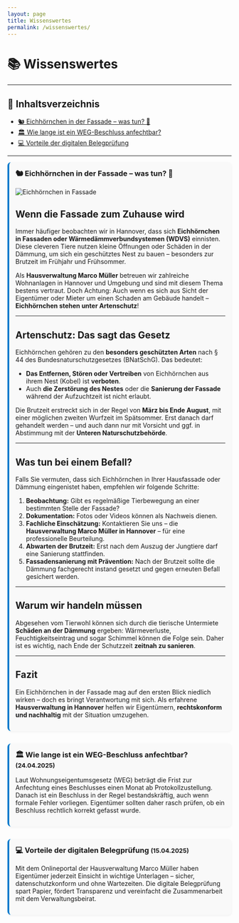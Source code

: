 ```yaml
---
layout: page
title: Wissenswertes
permalink: /wissenswertes/
---
```



<style>
  .box {
    background-color: #f9f9f9;
    border-left: 4px solid #007ACC;
    padding: 1em;
    margin-bottom: 2em;
    border-radius: 8px;
    box-shadow: 0 2px 5px rgba(0,0,0,0.05);
  }
  .box h3 {
    margin-top: 0;
  }
</style>

# 📚 Wissenswertes

---

## 🔎 Inhaltsverzeichnis

<ul>
  <li><a href="#EichhoernchenInFassade">🐿️ Eichhörnchen in der Fassade – was tun? 🏡</a></li>
  <li><a href="#weg-beschluss">🏛️ Wie lange ist ein WEG-Beschluss anfechtbar?</a></li>
  <li><a href="#digitalportal">💻 Vorteile der digitalen Belegprüfung</a></li>
</ul>

---

<div id="EichhoernchenInFassade" class="box">
  <h3> 🐿️ Eichhörnchen in der Fassade – was tun? 🏡</h3>

![Eichhörnchen in Fassade](/mnt/data/Eichhoernchen_in_Fassade.jpg)

## Wenn die Fassade zum Zuhause wird

Immer häufiger beobachten wir in Hannover, dass sich **Eichhörnchen in Fassaden oder Wärmedämmverbundsystemen (WDVS)** einnisten. Diese cleveren Tiere nutzen kleine Öffnungen oder Schäden in der Dämmung, um sich ein geschütztes Nest zu bauen – besonders zur Brutzeit im Frühjahr und Frühsommer.

Als **Hausverwaltung Marco Müller** betreuen wir zahlreiche Wohnanlagen in Hannover und Umgebung und sind mit diesem Thema bestens vertraut. Doch Achtung: Auch wenn es sich aus Sicht der Eigentümer oder Mieter um einen Schaden am Gebäude handelt – **Eichhörnchen stehen unter Artenschutz**!

---

## Artenschutz: Das sagt das Gesetz

Eichhörnchen gehören zu den **besonders geschützten Arten** nach § 44 des Bundesnaturschutzgesetzes (BNatSchG). Das bedeutet:

- **Das Entfernen, Stören oder Vertreiben** von Eichhörnchen aus ihrem Nest (Kobel) ist **verboten**.
- Auch **die Zerstörung des Nestes** oder die **Sanierung der Fassade** während der Aufzuchtzeit ist nicht erlaubt.

Die Brutzeit erstreckt sich in der Regel von **März bis Ende August**, mit einer möglichen zweiten Wurfzeit im Spätsommer. Erst danach darf gehandelt werden – und auch dann nur mit Vorsicht und ggf. in Abstimmung mit der **Unteren Naturschutzbehörde**.

---

## Was tun bei einem Befall?

Falls Sie vermuten, dass sich Eichhörnchen in Ihrer Hausfassade oder Dämmung eingenistet haben, empfehlen wir folgende Schritte:

1. **Beobachtung:** Gibt es regelmäßige Tierbewegung an einer bestimmten Stelle der Fassade?
2. **Dokumentation:** Fotos oder Videos können als Nachweis dienen.
3. **Fachliche Einschätzung:** Kontaktieren Sie uns – die **Hausverwaltung Marco Müller in Hannover** – für eine professionelle Beurteilung.
4. **Abwarten der Brutzeit:** Erst nach dem Auszug der Jungtiere darf eine Sanierung stattfinden.
5. **Fassadensanierung mit Prävention:** Nach der Brutzeit sollte die Dämmung fachgerecht instand gesetzt und gegen erneuten Befall gesichert werden.

---

## Warum wir handeln müssen

Abgesehen vom Tierwohl können sich durch die tierische Untermiete **Schäden an der Dämmung** ergeben: Wärmeverluste, Feuchtigkeitseintrag und sogar Schimmel können die Folge sein. Daher ist es wichtig, nach Ende der Schutzzeit **zeitnah zu sanieren**.

---

## Fazit

Ein Eichhörnchen in der Fassade mag auf den ersten Blick niedlich wirken – doch es bringt Verantwortung mit sich. Als erfahrene **Hausverwaltung in Hannover** helfen wir Eigentümern, **rechtskonform und nachhaltig** mit der Situation umzugehen.

  
</div>

<div id="weg-beschluss" class="box">
  <h3>🏛️ Wie lange ist ein WEG-Beschluss anfechtbar? <small>(24.04.2025)</small></h3>
  <p>Laut Wohnungseigentumsgesetz (WEG) beträgt die Frist zur Anfechtung eines Beschlusses einen Monat ab Protokollzustellung. Danach ist ein Beschluss in der Regel bestandskräftig, auch wenn formale Fehler vorliegen. Eigentümer sollten daher rasch prüfen, ob ein Beschluss rechtlich korrekt gefasst wurde.</p>
</div>

<div id="digitalportal" class="box">
  <h3>💻 Vorteile der digitalen Belegprüfung <small>(15.04.2025)</small></h3>
  <p>Mit dem Onlineportal der Hausverwaltung Marco Müller haben Eigentümer jederzeit Einsicht in wichtige Unterlagen – sicher, datenschutzkonform und ohne Wartezeiten. Die digitale Belegprüfung spart Papier, fördert Transparenz und vereinfacht die Zusammenarbeit mit dem Verwaltungsbeirat.</p>
</div>
